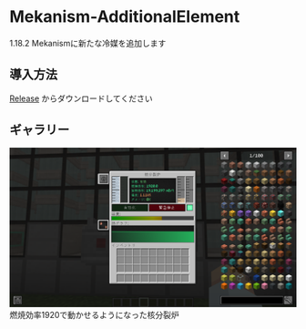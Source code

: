 # Mekanism-AdditionalElement
1.18.2 Mekanismに新たな冷媒を追加します
## 導入方法
[Release](https://github.com/yukkukomei/Mekanism-AdditionalElement/releases/tag/1.0.0) からダウンロードしてください
## ギャラリー
![fission reactor.png](image%2Ffission%20reactor.png)
燃焼効率1920で動かせるようになった核分裂炉
